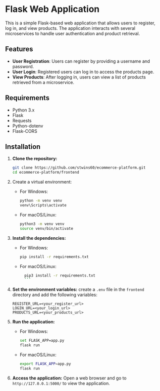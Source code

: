# Flask Web Application

This is a simple Flask-based web application that allows users to register, log in, and view products. The application interacts with several microservices to handle user authentication and product retrieval.

## Features

- **User Registration**: Users can register by providing a username and password.
- **User Login**: Registered users can log in to access the products page.
- **View Products**: After logging in, users can view a list of products retrieved from a microservice.

## Requirements

- Python 3.x
- Flask
- Requests
- Python-dotenv
- Flask-CORS

## Installation

1. **Clone the repository:**
   ```bash
   git clone https://github.com/stwins60/ecommerce-platform.git
   cd ecommerce-platform/frontend
   ```
2.  Create a virtual environment:
    - For Windows:
        ```bash
        python -m venv venv
        venv\Scripts\activate
        ```
    - For macOS/Linux:
        ```bash
        python3 -m venv venv
        source venv/bin/activate
        ```

3.  **Install the dependencies:**
    -  For Windows:
        ```bash
        pip install -r requirements.txt
        ```
    -  For macOS/Linux:
          ```bash
            pip3 install -r requirements.txt
            ```
4.  **Set the environment variables:**
    create a `.env` file in the `frontend` directory and add the following variables:
    ```plaintext
    REGISTER_URL=<your_register_url>
    LOGIN_URL=<your_login_url>
    PRODUCTS_URL=<your_products_url>
    ```
5.  **Run the application:**
    -  For Windows:
        ```bash
        set FLASK_APP=app.py
        flask run
        ```
    -  For macOS/Linux:
        ```bash
        export FLASK_APP=app.py
        flask run
        ```
6.  **Access the application:**
    Open a web browser and go to `http://127.0.0.1:5000/` to view the application.
